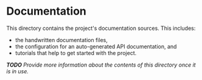 # Documentation

This directory contains the project's documentation sources. This includes:

* the handwritten documentation files,
* the configuration for an auto-generated API documentation, and
* tutorials that help to get started with the project.

_**TODO** Provide more information about the contents of this directory once it_
_is in use._
